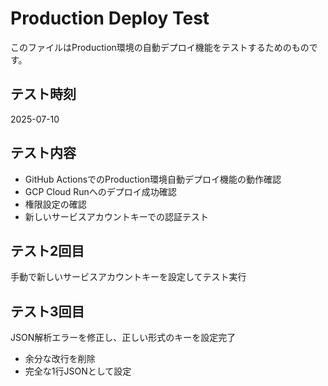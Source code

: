 # Production Deploy Test

このファイルはProduction環境の自動デプロイ機能をテストするためのものです。

## テスト時刻
2025-07-10

## テスト内容
- GitHub ActionsでのProduction環境自動デプロイ機能の動作確認
- GCP Cloud Runへのデプロイ成功確認
- 権限設定の確認
- 新しいサービスアカウントキーでの認証テスト

## テスト2回目
手動で新しいサービスアカウントキーを設定してテスト実行

## テスト3回目
JSON解析エラーを修正し、正しい形式のキーを設定完了
- 余分な改行を削除
- 完全な1行JSONとして設定